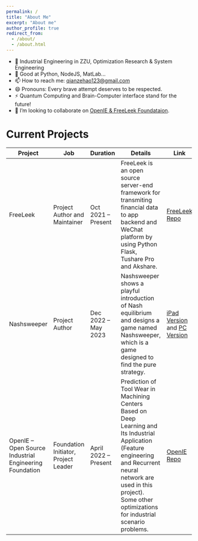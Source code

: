 ```yaml
---
permalink: /
title: "About Me"
excerpt: "About me"
author_profile: true
redirect_from: 
  - /about/
  - /about.html
---
```

- 🔭 Industrial Engineering in ZZU, Optimization Research & System Engineering
- 🌱 Good at Python, NodeJS, MatLab...
- 📫 How to reach me: qianzehao123@gmail.com
- 😄 Pronouns: Every brave attempt deserves to be respected.
- ⚡ Quantum Computing and Brain-Computer interface stand for the future!
- 👯 I’m looking to collaborate on [OpenIE & FreeLeek Foundataion](http://www.openie.xyz:803/).

# Current Projects
| Project | Job | Duration | Details | Link |
| ------- | --- | -------- | ------- | ---- |
| FreeLeek | Project Author and Maintainer | Oct 2021 – Present | FreeLeek is an open source server-end framework for transmiting financial data to app backend and WeChat platform by using Python Flask, Tushare Pro and Akshare. | [FreeLeek Repo](https://gitee.com/qian_zehao/free-leek) |
| Nashsweeper | Project Author | Dec 2022 – May 2023 | Nashsweeper shows a playful introduction of Nash equilibrium and designs a game named Nashsweeper, which is a game designed to find the pure strategy.  | [iPad Version](http://204.15.75.42:8081/) and [PC Version](http://204.15.75.42:8082/)|
| OpenIE – Open Source Industrial Engineering Foundation | Foundation Initiator, Project Leader | April 2022 – Present | Prediction of Tool Wear in Machining Centers Based on Deep Learning and Its Industrial Application (Feature engineering and Recurrent neural network are used in this project). Some other optimizations for industrial scenario problems. | [OpenIE Repo](https://gitee.com/qian_zehao/OpenIE) |

